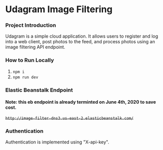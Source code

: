 # Udagram Image Filtering

### Project Introduction 
Udagram is a simple cloud application. It allows users to register and log into a web client, post photos to the feed, and process photos using an image filtering API endpoint. 

### How to Run Locally
1. `npm i`
2. `npm run dev`

### Elastic Beanstalk Endpoint
#### Note: this eb endpoint is already terminted on June 4th, 2020 to save cost. 
~~`http://image-filter-dns3.us-east-2.elasticbeanstalk.com/`~~

### Authentication
Authentication is implemented using "X-api-key".
